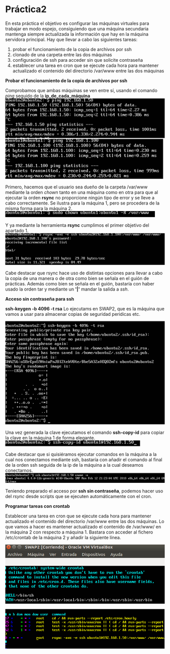 # Práctica2

En esta práctica el objetivo es configurar las máquinas virtuales para trabajar en modo
espejo, consiguiendo que una máquina secundaria mantenga siempre actualizada la
información que hay en la máquina servidora principal.
Hay que llevar a cabo las siguientes tareas:
1. probar el funcionamiento de la copia de archivos por ssh
2. clonado de una carpeta entre las dos máquinas
3. configuración de ssh para acceder sin que solicite contraseña
4. establecer una tarea en cron que se ejecute cada hora para mantener actualizado el contenido del directorio /var/www entre las dos máquinas

**Probar el funcionamiento de la copia de archivos por ssh**

Comprobamos que ambas máquinas se ven entre sí, usando el comando *ping* seguido de la **ip_de_cada_máquina**
![img](https://github.com/SergioCruzPerez/SWAP-UGR/blob/master/Practica2/fotos/Captura%20de%20pantalla%20de%202018-04-03%2017-44-52.png)
![img](https://github.com/SergioCruzPerez/SWAP-UGR/blob/master/Practica2/fotos/Captura%20de%20pantalla%20de%202018-04-03%2017-45-17.png)


Primero, hacemos que el usuario sea dueño de la carpeta /var/www mediante la orden *chown* tanto en una máquina como en otra para que al ejecutar la orden
**rsync** no proporcione ningún tipo de error y se lleve a cabo correctamente.
Se ilustra para la máquina 1, pero se procedera de la misma forma para la máquina 2.
![img](https://github.com/SergioCruzPerez/SWAP-UGR/blob/master/Practica2/fotos/Captura%20de%20pantalla%20de%202018-04-03%2018-28-51.png)

Y ya mediante la herramienta **rsync** cumplimos el primer objetivo del apartado 1.
![img](https://github.com/SergioCruzPerez/SWAP-UGR/blob/master/Practica2/fotos/Captura%20de%20pantalla%20de%202018-04-03%2018-29-23.png)

Cabe destacar que rsync hace uso de distintas opciones para llevar a cabo la copia de una manera o de otra como bien se señala en el guión de prácticas.
Además como bien se señala en el guión, bastaría con haber usado la orden tar y mediante un **'|'** mandar la salida a *ssh*.

**Acceso sin contraseña para ssh**

**ssh-keygen -b 4096 -t rsa** Lo ejecutams en SWAP2, que es la máquina que vamos a usar para almacenar copias de seguridad peridicas etc.

![img](https://github.com/SergioCruzPerez/SWAP-UGR/blob/master/Practica2/fotos/Captura%20de%20pantalla%20de%202018-04-04%2017-00-05.png)

Una vez generada la clave ejecutamos el comando **ssh-copy-id** para copiar la clave en la máquina 1 de forma elegante.
![img](https://github.com/SergioCruzPerez/SWAP-UGR/blob/master/Practica2/fotos/Captura%20de%20pantalla%20de%202018-04-04%2017-06-13.png)

Cabe destacar que si quisiéramos ejecutar comandos en la máquina a la cual nos conectamos mediante ssh, bastaría con añadir el comando
al final de la orden ssh seguida de la ip de la máquina a la cual deseamos conectarnos.
![img](https://github.com/SergioCruzPerez/SWAP-UGR/blob/master/Practica2/fotos/Captura%20de%20pantalla%20de%202018-04-04%2017-07-48.png)

Teniendo preparado el acceso por **ssh sin contraseña**, podemos hacer uso del *rsync* desde scripts que se ejecuten automáticamente con el cron.

**Programar tareas con crontab**

Establecer una tarea en cron que se ejecute cada hora para mantener actualizado el contenido del directorio /var/www entre las dos máquinas.
Lo que vamos a hacer es mantener actualizado el contenido de /var/www/ en la máquina 2 con respecto a máquina 1.
Bastara con acceder al fichero /etc/crontab de la máquina 2 y añadir la siguiente línea.

![img](https://github.com/SergioCruzPerez/SWAP-UGR/blob/master/Practica2/fotos/Captura%20de%20pantalla%20de%202018-04-04%2017-20-19.png)

![img](https://github.com/SergioCruzPerez/SWAP-UGR/blob/master/Practica2/fotos/Captura%20de%20pantalla%20de%202018-04-04%2017-20-09.png)
